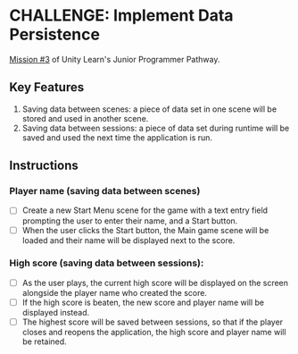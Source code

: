 # CHALLENGE: Implement Data Persistence
[Mission #3](https://learn.unity.com/tutorial/submission-data-persistence-in-a-new-repo) of Unity Learn's Junior Programmer Pathway.

## Key Features
1. Saving data between scenes: a piece of data set in one scene will be stored and used in another scene.
1. Saving data between sessions: a piece of data set during runtime will be saved and used the next time the application is run. 

## Instructions
### Player name (saving data between scenes)
- [ ] Create a new Start Menu scene for the game with a text entry field prompting the user to enter their name, and a Start button.
- [ ] When the user clicks the Start button, the Main game scene will be loaded and their name will be displayed next to the score. 
### High score (saving data between sessions):
- [ ] As the user plays, the current high score will be displayed on the screen alongside the player name who created the score.
- [ ] If the high score is beaten, the new score and player name will be displayed instead.
- [ ] The highest score will be saved between sessions, so that if the player closes and reopens the application, the high score and player name will be retained.
